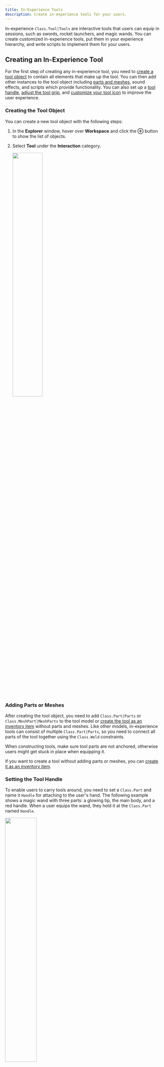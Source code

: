 ```yaml
---
title: In-Experience Tools
description: Create in-experience tools for your users.
---
```


In-experience `Class.Tool|Tools` are interactive tools that users can equip in sessions, such as swords, rocket launchers, and magic wands. You can create customized in-experience tools, put them in your experience hierarchy, and write scripts to implement them for your users.

## Creating an In-Experience Tool

For the first step of creating any in-experience tool, you need to [create a tool object](#creating-the-tool-object) to contain all elements that make up the tool. You can then add other instances to the tool object including [parts and meshes](#adding-parts-or-meshes), sound effects, and scripts which provide functionality. You can also set up a [tool handle](#setting-the-tool-handle), [adjust the tool grip](#adjusting-the-tool-grip-orientation), and [customize your tool icon](#customizing-the-tool-icon) to improve the user experience.

### Creating the Tool Object

You can create a new tool object with the following steps:

1. In the **Explorer** window, hover over **Workspace** and click the **&CirclePlus;** button to show the list of objects.

2. Select **Tool** under the **Interaction** category.

   <img src="../assets/players/in-experience-tools/Create-New-Tool.png" width="45%" />

### Adding Parts or Meshes

After creating the tool object, you need to add `Class.Part|Parts` or `Class.MeshPart|MeshParts` to the tool model or [create the tool as an inventory item](#creating-tools-as-inventory-items) without parts and meshes. Like other models, in-experience tools can consist of multiple `Class.Part|Parts`, so you need to connect all parts of the tool together using the `Class.Weld` constraints.

<Alert severity="warning">
When constructing tools, make sure tool parts are not anchored, otherwise users might get stuck in place when equipping it.
</Alert>

If you want to create a tool without adding parts or meshes, you can [create it as an inventory item](#creating-tools-as-inventory-items).

### Setting the Tool Handle

To enable users to carry tools around, you need to set a `Class.Part` and name it `Handle` for attaching to the user's hand. The following example shows a magic wand with three parts: a glowing tip, the main body, and a red handle. When a user equips the wand, they hold it at the `Class.Part` named `Handle`.

<img src="../assets/players/in-experience-tools/Tool-Wand-Handle-Focus.jpeg" width="45%" />

Make sure to have only one `Class.Part` named `Handle`. If you name multiple `Class.Part|Parts` as `Handle`, the tool randomly picks one of them as the hand attachment point that might cause issues such as users holding blades of swords instead of hilts.

<Alert severity="warning">
The `Handle` must be a **direct child** of the tool object. Do not nest it inside a model or folder within the object.
</Alert>

### Adjusting the Tool Grip Orientation

If your tool's grip orientation is incorrect, such as dragging on the ground or facing backwards, you can fix it by adjusting **Grip** properties under the **Appearance** category in the **Properties** window.

<img src="../assets/players/in-experience-tools/Tool-Grip-Properties.png" width="45%" />

Since the ideal grip orientation for every tool is different, you need to experiment with changing the values next to the **GripForward**, **GripRight**, and **GripUp** properties until your tool's grip looks correct. The following example shows possible incorrect and correct grips for a magic wand:

<GridContainer numColumns="3">
  <figure>
    <img src="../assets/players/in-experience-tools/Tool-Grip-Dragging.jpeg" />
    <figcaption>Tool dragging on ground</figcaption>
  </figure>
  <figure>
    <img src="../assets/players/in-experience-tools/Tool-Grip-Backwards.jpeg" />
    <figcaption>Tool facing backwards</figcaption>
  </figure>
  <figure>
    <img src="../assets/players/in-experience-tools/Tool-Grip-Correct.jpeg" />
    <figcaption>Tool oriented correctly</figcaption>
  </figure>
</GridContainer>

You can also enable user characters to offset tools from their hand with the **GripPos** property. This can be useful when making a tool that should appear to rest on the user's shoulder.

<GridContainer numColumns="2">
  <figure>
    <img src="../assets/players/in-experience-tools/Tool-Grip-Offset-Default.jpeg" />
    <figcaption>Default offset (0,0,0)</figcaption>
  </figure>
  <figure>
    <img src="../assets/players/in-experience-tools/Tool-Grip-Offset-Shoulder.jpeg" />
    <figcaption>Tool offset to shoulder</figcaption>
  </figure>
</GridContainer>

### Customizing the Tool Icon

Tools that a user owns are stored in their `Class.Backpack`. Users can view the icon of each tool in their backpacks on an **action bar**:

<img src="../assets/players/in-experience-tools/Tool-Action-Bar.jpeg" width="90%" />

In the tool's **Properties** window, use the following properties to customize the tool's appearance in the action bar:

- **TextureID** — The tool icon. Set the image ID for this property the same way as decals and image buttons.
- **ToolTip** — The on-hover tooltip name.

### Enabling and Disabling Users to Drop Tools

By default, a user can drop a tool by pressing the **Backspace** key on Windows or **delete** on Mac. You can disable this option by setting the **CanBeDropped** property of the tool to `false`. If **CanBeDropped** is `false`, pressing **Backspace** or **delete** returns the tool to the user's backpack.

### Creating Tools As Inventory Items

You can also make an in-experience tool without parts or meshes as an inventory item that waits for user input, such as a magic spell that user characters can click others or touch the screen to cast it. Inventory item tools don't require handles, so you need to uncheck the **RequiresHandle** property in the tool's **Properties** window.

<img src="../assets/players/in-experience-tools/Tool-RequiresHandle.png" width="45%" />

## Adding Tools to Your Experience

Once you finish setting up your in-experience tool, you need to place it in the proper area of your experience's object hierarchy. Where you place the tool within the experience's object hierarchy depends on it's intended use.

### Default Starting Tool

If you want all users to start out with a tool in their inventory, put it inside the **StarterPack** folder. When any user spawns, the system copies the tool to their backpack.

<img src="../assets/players/in-experience-tools/Tool-StarterPack.png" width="45%" />

### Collectible Tool

If you want to allow users to collect tools as they move, you can place the tools in the **Workspace** in the **Explorer** hierarchy. For example, you might want to place a super rocket launcher in a hard-to-reach area of your experience world.

<img src="../assets/players/in-experience-tools/Tool-Workspace.png" width="45%" />

### Earned and Purchased Tool

If you want to set a tool as awards when a user does something special or offer it for sale in an in-experience store, put the tool inside **ServerStorage** in the **Explorer** hierarchy, which can clone the tool to the user's backpack at the proper time.

<img src="../assets/players/in-experience-tools/Tool-ServerStorage.png" width="45%" />

## Adding Tools Effects

After adding your tools to your experience, you can add scripts to enable users to use tools to do special effects.

### Tool-Specific Events

You can use the following four tool-specific conditions indicating the state of the tool and the user's input with it in your tool script:

- `Class.Tool.Equipped|Tool:Equipped()`: Occurs when the user selects the tool from their backpack.

- `Class.Tool.Unequipped|Tool:Unequipped()`: Occurs when the user drops the tool or switches tools.

- `Class.Tool.Activated|Tool:Activated()`: Occurs when the user starts activating the tool (clicks, taps, or presses **A** on a gamepad).

- `Class.Tool.Deactivated|Tool:Deactivated()`: Occurs when the user stops the activation input (releases the button or touch).

Though you might not need all four conditions when designing a tool, you can use the following code script as a basic tool script template:

```lua
local tool = script.Parent
local function onEquip()
  print("The tool is now equipped.")
end
local function onUnequip()
  print("The tool is now unequipped.")
end
local function onActivate()
  print("The tool is now activated.")
end
local function onDeactivate()
  print("The tool is now deactivated.")
end
tool.Equipped:Connect(onEquip)
tool.Unequipped:Connect(onUnequip)
tool.Activated:Connect(onActivate)
tool.Deactivated:Connect(onDeactivate)
```

This code sample assumes that the script is a first-level child inside the tool object. If the script is elsewhere, adjust the path on line 1 (the value of `tool`) to point to the core tool object.

### Adding a Basic Script

The following example shows steps for adding a `Class.Script` on the server that enables users to equip a magic wand that can switch day and night by clicking on the screen:

1. In the Explorer window, hover over the tool object and click the **&CirclePlus;** button to insert a `Class.Script`.

2. Copy the following code and paste it into your `Class.Script`.

   ```lua
   local Lighting = game:GetService("Lighting")

   local tool = script.Parent
   local function onActivate()
    if Lighting.ClockTime >= 8 and Lighting.ClockTime < 16 then
      Lighting.ClockTime = 20
    else
      Lighting.ClockTime = 8
    end
   end
   tool.Activated:Connect(onActivate)
   ```

3. Playtest your experience by picking up the tool and then clicking anywhere on the screen of your experience to switch between day and night:

   <GridContainer numColumns="2">
     <img src="../assets/players/in-experience-tools/Tool-Time-Wand-Day.jpeg" />
     <img src="../assets/players/in-experience-tools/Tool-Time-Wand-Night.jpeg" />
   </GridContainer>

### Different Types of Scripts for Tools Implementation

Some tools only need a `Class.Script` on the server to implement, such as the previous example, but most tools require both a `Class.Script` on the server and a `Class.LocalScript` on the client, where each takes care of certain aspects of the tool's behavior.

Before adding your scripts, make sure you understand the core difference between each script type:

- **Script** manages changes within the overall experience world visible to all users, such as unlocking a door and shooting an arrow.
- **LocalScript** manages things that happen only on the user's device, such as detecting the location of where they touch or click the screen.

Here are some example tools and their behaviors managed by either a local script or a server script:

<table>
  <thead>
    <tr>
      <td>Tool</td>
      <td>Local Script</td>
      <td>Server Script</td>
    </tr>
  </thead>
  <tbody>
    <tr>
      <td><b>Creator's Wand</b></td>
      <td>Detects where the player touches or clicks on the screen.</td>
      <td>Creates a new part at the location within the game world where the player touched or clicked.</td>
    </tr>
    <tr>
      <td><b>Invisibility Cloak</b></td>
      <td></td>
      <td>Temporarily makes the player invisible to all other users, while the cloak is equipped.</td>
    </tr>
    <tr>
      <td><b>Mega-Bow</b></td>
      <td>Detects how long the player activates the tool (time between activation and deactivation).</td>
      <td>Shoots a magical arrow with greater or lesser power, depending on the detected activation time.</td>
    </tr>
  </tbody>
</table>

For more information on the different script types, see [Scripts](../scripting/scripts.md).

#### Troubleshooting Tips

A tool might work fine in Studio but not in a live Roblox experience. If this occurs, use the following tips for troubleshooting:

- `Class.LocalScript|LocalScripts` and `Class.Script|Scripts` can't directly listen to each other, so you need to add a `Class.RemoteEvent` to send messages between the two scripts.
- Make sure that each `Class.Script` and `Class.LocalScript` only takes care of exactly what it's supposed to do.

For more information on `Class.RemoteEvent|RemoteEvents`, see [Remote Events and Callbacks](../scripting/events/remote.md).
